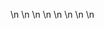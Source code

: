 

















































\n
\n
\n
\n
\n
\n
\n
\n




















































































































































































































































